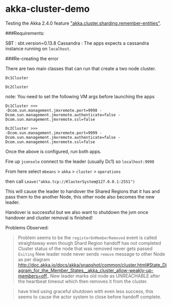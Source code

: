akka-cluster-demo
=================


Testing the Akka 2.4.0 feature ["akka.cluster.sharding.remember-entities"](http://doc.akka.io/docs/akka/current/scala/cluster-sharding.html#Remembering_Entities).


###Requirements:

SBT : sbt.version=0.13.8
Cassandra : The apps expects a cassandra instance running on ```localhost```.


###Re-creating the error

There are two main classes that can run that create a two node cluster.

```Dc1Cluster```

```Dc2Cluster```

note:   You need to set the following VM args before launching the apps

```
Dc1Cluster >>>
-Dcom.sun.management.jmxremote.port=9998 -Dcom.sun.management.jmxremote.authenticate=false -Dcom.sun.management.jmxremote.ssl=false
```

```
Dc2Cluster >>>
-Dcom.sun.management.jmxremote.port=9999 -Dcom.sun.management.jmxremote.authenticate=false -Dcom.sun.management.jmxremote.ssl=false
```

Once the above is configured, run both apps.

Fire up ```jconsole``` connect to the leader (usually Dc1)  so ```localhost:9998```

From here select `mbeans` > `akka` > `cluster` > `operations`

then call `Leave("akka.tcp://KlasterSystem@127.0.0.1:2551")`

This will cause the leader to handover the Shared Regions that it has and pass them to the another Node, this other node also becomes the new leader.

Handover is successful but we also want to shutdown the jvm once handover and cluster removal is finished!

Problems Observed:

> Problem seems to be the `registerOnMemberRemoved` event is called straightaway even though Shard Region handoff has not completed
> Cluster status of the node that was removed never gets passed `Exiting`
> New leader node never sends `remove` message to other Node as per diagram http://doc.akka.io/docs/akka/snapshot/common/cluster.html#State_Diagram_for_the_Member_States__akka_cluster_allow-weakly-up-members=off_
> New leader marks old node as UNREACHABLE after the heartbeat timeout which then removes it from the cluster.

> have tried using graceful shutdown with even less success, this seems to cause the actor system to close before handoff complete.